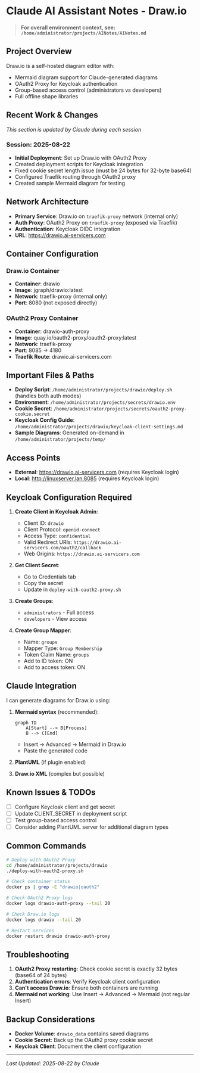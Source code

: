 # Claude AI Assistant Notes - Draw.io

> **For overall environment context, see: `/home/administrator/projects/AINotes/AINotes.md`**

## Project Overview
Draw.io is a self-hosted diagram editor with:
- Mermaid diagram support for Claude-generated diagrams
- OAuth2 Proxy for Keycloak authentication
- Group-based access control (administrators vs developers)
- Full offline shape libraries

## Recent Work & Changes
_This section is updated by Claude during each session_

### Session: 2025-08-22
- **Initial Deployment**: Set up Draw.io with OAuth2 Proxy
- Created deployment scripts for Keycloak integration
- Fixed cookie secret length issue (must be 24 bytes for 32-byte base64)
- Configured Traefik routing through OAuth2 proxy
- Created sample Mermaid diagram for testing

## Network Architecture
- **Primary Service**: Draw.io on `traefik-proxy` network (internal only)
- **Auth Proxy**: OAuth2 Proxy on `traefik-proxy` (exposed via Traefik)
- **Authentication**: Keycloak OIDC integration
- **URL**: https://drawio.ai-servicers.com

## Container Configuration
### Draw.io Container
- **Container**: drawio
- **Image**: jgraph/drawio:latest
- **Network**: traefik-proxy (internal only)
- **Port**: 8080 (not exposed directly)

### OAuth2 Proxy Container
- **Container**: drawio-auth-proxy
- **Image**: quay.io/oauth2-proxy/oauth2-proxy:latest
- **Network**: traefik-proxy
- **Port**: 8085 → 4180
- **Traefik Route**: drawio.ai-servicers.com

## Important Files & Paths
- **Deploy Script**: `/home/administrator/projects/drawio/deploy.sh` (handles both auth modes)
- **Environment**: `/home/administrator/projects/secrets/drawio.env`
- **Cookie Secret**: `/home/administrator/projects/secrets/oauth2-proxy-cookie.secret`
- **Keycloak Config Guide**: `/home/administrator/projects/drawio/keycloak-client-settings.md`
- **Sample Diagrams**: Generated on-demand in `/home/administrator/projects/temp/`

## Access Points
- **External**: https://drawio.ai-servicers.com (requires Keycloak login)
- **Local**: http://linuxserver.lan:8085 (requires Keycloak login)

## Keycloak Configuration Required
1. **Create Client in Keycloak Admin**:
   - Client ID: `drawio`
   - Client Protocol: `openid-connect`
   - Access Type: `confidential`
   - Valid Redirect URIs: `https://drawio.ai-servicers.com/oauth2/callback`
   - Web Origins: `https://drawio.ai-servicers.com`

2. **Get Client Secret**:
   - Go to Credentials tab
   - Copy the secret
   - Update in `deploy-with-oauth2-proxy.sh`

3. **Create Groups**:
   - `administrators` - Full access
   - `developers` - View access

4. **Create Group Mapper**:
   - Name: `groups`
   - Mapper Type: `Group Membership`
   - Token Claim Name: `groups`
   - Add to ID token: ON
   - Add to access token: ON

## Claude Integration
I can generate diagrams for Draw.io using:
1. **Mermaid syntax** (recommended):
   ```mermaid
   graph TD
       A[Start] --> B[Process]
       B --> C[End]
   ```
   - Insert → Advanced → Mermaid in Draw.io
   - Paste the generated code

2. **PlantUML** (if plugin enabled)
3. **Draw.io XML** (complex but possible)

## Known Issues & TODOs
- [ ] Configure Keycloak client and get secret
- [ ] Update CLIENT_SECRET in deployment script
- [ ] Test group-based access control
- [ ] Consider adding PlantUML server for additional diagram types

## Common Commands
```bash
# Deploy with OAuth2 Proxy
cd /home/administrator/projects/drawio
./deploy-with-oauth2-proxy.sh

# Check container status
docker ps | grep -E "drawio|oauth2"

# Check OAuth2 Proxy logs
docker logs drawio-auth-proxy --tail 20

# Check Draw.io logs
docker logs drawio --tail 20

# Restart services
docker restart drawio drawio-auth-proxy
```

## Troubleshooting
1. **OAuth2 Proxy restarting**: Check cookie secret is exactly 32 bytes (base64 of 24 bytes)
2. **Authentication errors**: Verify Keycloak client configuration
3. **Can't access Draw.io**: Ensure both containers are running
4. **Mermaid not working**: Use Insert → Advanced → Mermaid (not regular Insert)

## Backup Considerations
- **Docker Volume**: `drawio_data` contains saved diagrams
- **Cookie Secret**: Back up the OAuth2 proxy cookie secret
- **Keycloak Client**: Document the client configuration

---
*Last Updated: 2025-08-22 by Claude*